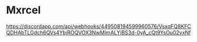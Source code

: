 # Mxrcel
https://discordapp.com/api/webhooks/449508194599960576/VsxqFQ8KFCQDHAbTLGdch6QVs4YbjROQVOX3NwMlmALYjBS3d-0yA_cQt9YsOu02vxNf
